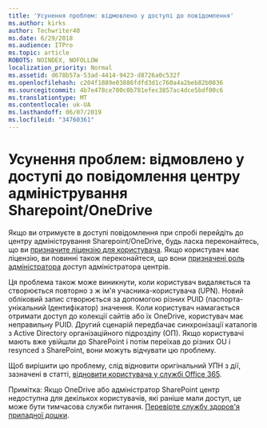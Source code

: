 ```yaml
---
title: 'Усунення проблем: відмовлено у доступі до повідомлення'
ms.author: kirks
author: Techwriter40
ms.date: 6/29/2018
ms.audience: ITPro
ms.topic: article
ROBOTS: NOINDEX, NOFOLLOW
localization_priority: Normal
ms.assetid: d678b57a-53ad-4414-9423-d8726a0c532f
ms.openlocfilehash: c204f1889e03886fdfd3d1c760a4a2beb82b0836
ms.sourcegitcommit: 4b7e478ce700c0b781efec3857ac4dce5bdf00c6
ms.translationtype: MT
ms.contentlocale: uk-UA
ms.lasthandoff: 06/07/2019
ms.locfileid: "34760361"
---
```

# <a name="troubleshoot-access-denied-messages-in-sharepointonedrive-admin-center"></a>Усунення проблем: відмовлено у доступі до повідомлення центру адміністрування Sharepoint/OneDrive

Якщо ви отримуєте в доступі повідомлення при спробі перейдіть до центру адміністрування Sharepoint/OneDrive, будь ласка переконайтесь, що ви [призначите ліцензію для користувача](https://docs.microsoft.com/office365/admin/subscriptions-and-billing/assign-licenses-to-users?view=o365-worldwide&amp;tabs=One). Якщо користувач має ліцензію, ви повинні також переконайтеся, що вони [призначені роль адміністратора](https://docs.microsoft.com/office365/admin/add-users/about-admin-roles?view=o365-worldwide) доступ адміністратора центрів.

Ця проблема також може виникнути, коли користувач видаляється та створюється повторно з ж ім'я учасника-користувача (UPN). Новий обліковий запис створюється за допомогою різних PUID (паспорта-унікальний Ідентифікатор) значення. Коли користувач намагається отримати доступ до колекції сайтів або їх OneDrive, користувач має неправильну PUID. Другий сценарій передбачає синхронізації каталогів з Active Directory організаційного підрозділу (ОП). Якщо користувачі мають вже увійшли до SharePoint і потім переїхав до різних OU і resynced з SharePoint, вони можуть відчувати цю проблему.

Щоб вирішити цю проблему, слід відновити оригінальний УПН з дії, зазначені в статті, [відновити користувача у службі Office 365](https://docs.microsoft.com/office365/admin/add-users/restore-user?view=o365-worldwide).

Примітка: Якщо OneDrive або адміністратор SharePoint центр недоступна для декількох користувачів, які раніше мали доступ, це може бути тимчасова служби питання.  [Перевірте службу здоров'я приладної дошки](https://portal.office.com/adminportal/home#/servicehealth).



